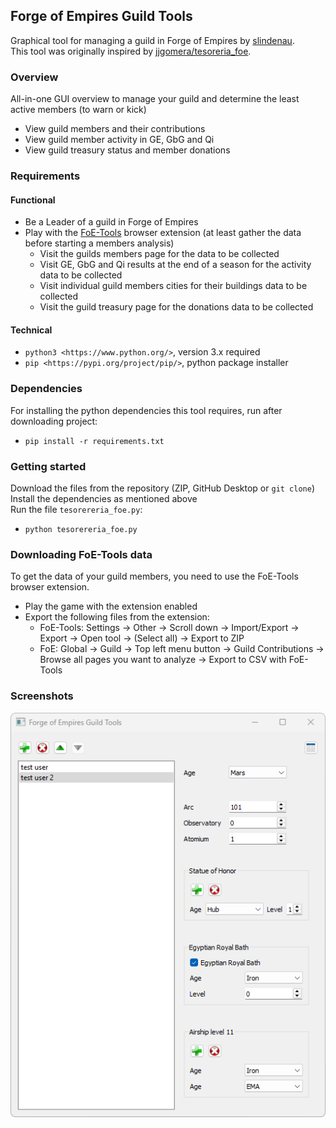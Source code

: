 ## Forge of Empires Guild Tools
Graphical tool for managing a guild in Forge of Empires by [slindenau](https://github.com/s-lindenau).  
This tool was originally inspired by [jjgomera/tesoreria_foe](https://github.com/jjgomera/tesoreria_foe). 

### Overview
All-in-one GUI overview to manage your guild and determine the least active members (to warn or kick)
* View guild members and their contributions
* View guild member activity in GE, GbG and Qi
* View guild treasury status and member donations

### Requirements
#### Functional
* Be a Leader of a guild in Forge of Empires
* Play with the [FoE-Tools](https://foe-tools.com/) browser extension (at least gather the data before starting a members analysis)
  * Visit the guilds members page for the data to be collected
  * Visit GE, GbG and Qi results at the end of a season for the activity data to be collected 
  * Visit individual guild members cities for their buildings data to be collected
  * Visit the guild treasury page for the donations data to be collected

#### Technical
* `python3 <https://www.python.org/>`, version 3.x required
* `pip <https://pypi.org/project/pip/>`, python package installer

### Dependencies
For installing the python dependencies this tool requires, run after downloading project:
* `pip install -r requirements.txt`

### Getting started
Download the files from the repository (ZIP, GitHub Desktop or `git clone`)  
Install the dependencies as mentioned above  
Run the file `tesorereria_foe.py`:
* `python tesorereria_foe.py`

### Downloading FoE-Tools data
To get the data of your guild members, you need to use the FoE-Tools browser extension.
* Play the game with the extension enabled
* Export the following files from the extension:
  * FoE-Tools: Settings -> Other -> Scroll down -> Import/Export -> Export -> Open tool -> (Select all) -> Export to ZIP
  * FoE: Global -> Guild -> Top left menu button -> Guild Contributions -> Browse all pages you want to analyze -> Export to CSV with FoE-Tools

### Screenshots

<img src="images/screenshots/screenshot.png" alt="screenshot of GUI"/>
